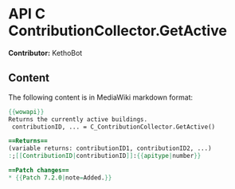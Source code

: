 # API C ContributionCollector.GetActive

**Contributor:** KethoBot

## Content

The following content is in MediaWiki markdown format:

```mediawiki
{{wowapi}}
Returns the currently active buildings.
 contributionID, ... = C_ContributionCollector.GetActive()

==Returns==
(variable returns: contributionID1, contributionID2, ...)
:;[[ContributionID|contributionID]]:{{apitype|number}}

==Patch changes==
* {{Patch 7.2.0|note=Added.}}
```